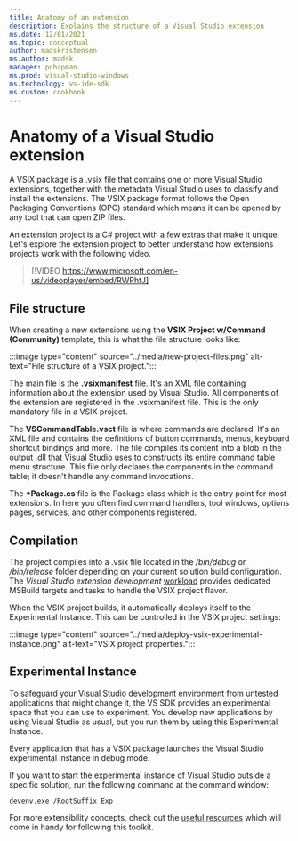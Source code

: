 ```yaml
---
title: Anatomy of an extension
description: Explains the structure of a Visual Studio extension
ms.date: 12/01/2021
ms.topic: conceptual
author: madskristensen
ms.author: madsk
manager: pchapman
ms.prod: visual-studio-windows
ms.technology: vs-ide-sdk
ms.custom: cookbook
---
```

# Anatomy of a Visual Studio extension

A VSIX package is a .vsix file that contains one or more Visual Studio extensions, together with the metadata Visual Studio uses to classify and install the extensions. The VSIX package format follows the Open Packaging Conventions (OPC) standard which means it can be opened by any tool that can open ZIP files.

An extension project is a C# project with a few extras that make it unique. Let's explore the extension project to better understand how extensions projects work with the following video.

> [!VIDEO https://www.microsoft.com/en-us/videoplayer/embed/RWPhtJ]

## File structure
When creating a new extensions using the **VSIX Project w/Command (Community)** template, this is what the file structure looks like:

:::image type="content" source="../media/new-project-files.png" alt-text="File structure of a VSIX project.":::

The main file is the **.vsixmanifest** file. It's an XML file containing information about the extension used by Visual Studio. All components of the extension are registered in the .vsixmanifest file. This is the only mandatory file in a VSIX project.

The **VSCommandTable.vsct** file is where commands are declared. It's an XML file and contains the definitions of button commands, menus, keyboard shortcut bindings and more. The file compiles its content into a blob in the output .dll that Visual Studio uses to constructs its entire command table menu structure. This file only declares the components in the command table; it doesn't handle any command invocations.

The **\*Package.cs** file is the Package class which is the entry point for most extensions. In here you often find command handlers, tool windows, options pages, services, and other components registered.

## Compilation
The project compiles into a .vsix file located in the */bin/debug* or */bin/release* folder depending on your current solution build configuration. The *Visual Studio extension development* [workload](get-the-tools.md) provides dedicated MSBuild targets and tasks to handle the VSIX project flavor.

When the VSIX project builds, it automatically deploys itself to the Experimental Instance. This can be controlled in the VSIX project settings: 

:::image type="content" source="../media/deploy-vsix-experimental-instance.png" alt-text="VSIX project properties.":::

## Experimental Instance
To safeguard your Visual Studio development environment from untested applications that might change it, the VS SDK provides an experimental space that you can use to experiment. You develop new applications by using Visual Studio as usual, but you run them by using this Experimental Instance.

Every application that has a VSIX package launches the Visual Studio experimental instance in debug mode.

If you want to start the experimental instance of Visual Studio outside a specific solution, run the following command at the command window:

```shell
devenv.exe /RootSuffix Exp
```

For more extensibility concepts, check out the [useful resources](useful-resources.md) which will come in handy for following this toolkit.
